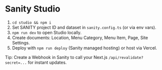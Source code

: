 # Sanity Studio

1. `cd studio && npm i`
2. Set SANITY project ID and dataset in `sanity.config.ts` (or via env vars).
3. `npm run dev` to open Studio locally.
4. Create documents: Location, Menu Category, Menu Item, Page, Site Settings.
5. Deploy with `npm run deploy` (Sanity managed hosting) or host via Vercel.

Tip: Create a Webhook in Sanity to call your Next.js `/api/revalidate?secret=...` for instant updates.
